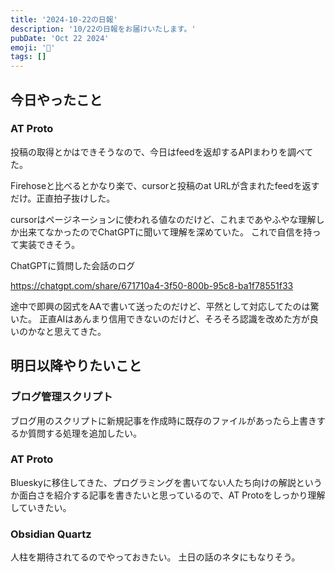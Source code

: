 ```yaml
---
title: '2024-10-22の日報'
description: '10/22の日報をお届けいたします。'
pubDate: 'Oct 22 2024'
emoji: '🦊'
tags: []
---
```


## 今日やったこと

### AT Proto

投稿の取得とかはできそうなので、今日はfeedを返却するAPIまわりを調べてた。

Firehoseと比べるとかなり楽で、cursorと投稿のat
URLが含まれたfeedを返すだけ。正直拍子抜けした。

cursorはページネーションに使われる値なのだけど、これまであやふやな理解しか出来てなかったのでChatGPTに聞いて理解を深めていた。
これで自信を持って実装できそう。

ChatGPTに質問した会話のログ

https://chatgpt.com/share/671710a4-3f50-800b-95c8-ba1f78551f33

途中で即興の図式をAAで書いて送ったのだけど、平然として対応してたのは驚いた。
正直AIはあんまり信用できないのだけど、そろそろ認識を改めた方が良いのかなと思えてきた。

## 明日以降やりたいこと

### ブログ管理スクリプト

ブログ用のスクリプトに新規記事を作成時に既存のファイルがあったら上書きするか質問する処理を追加したい。

### AT Proto

Blueskyに移住してきた、プログラミングを書いてない人たち向けの解説というか面白さを紹介する記事を書きたいと思っているので、AT
Protoをしっかり理解していきたい。

### Obsidian Quartz

人柱を期待されてるのでやっておきたい。 土日の話のネタにもなりそう。
